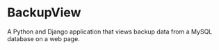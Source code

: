 # BackupView
A Python and Django application that views backup data from a MySQL database on a web page.
